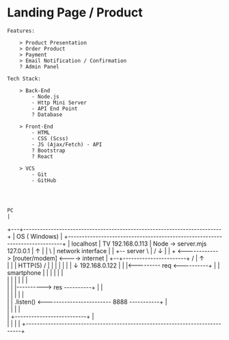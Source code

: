 # Landing Page / Product
 
    Features:
 
        > Product Presentation
        > Order Product
        > Payment
        > Email Notification / Confirmation
        ? Admin Panel

    Tech Stack:

        > Back-End
            - Node.js
            - Http Mini Server
            - API End Point
            ? Database
        
        > Front-End
            - HTML
            - CSS (Scss)
            - JS (Ajax/Fetch) - API
            ? Bootstrap
            ? React

        > VCS
            - Git
            - GitHub




    PC
    |
+---+------------------------------------------------------------------------+
|             OS ( Windows)                                                  |
+----------------------------------------------------------------------------+
|                                                                 localhost  |                 TV 192.168.0.113
|  Node -> server.mjs                                             127.0.0.1  |                       ↑
|            |                                                            \  |  network interface    |
|            +-- server                                                    \ | /                     ↓
|                  |                                                         + <------------> [router/modem] <----> internet
|               +--+-----------------------+                               / |                       ↑             
|               |                          |          HTTP(5)             /  |                       |
|               |                          |                             |   |                       ↓   192.168.0.122 
|               |                          |<--------- req <----------+  |   |                   smartphone
|               |                          |                          |  |   |  
|               |                          |                          |  |   |  
|               |                          |----------> res ----------+  |   |  
|               |                          |                             |   |  
|               |    .listen() <------------------------ 8888 -----------+   |  
|               |                          |                                 |  
|               +--------------------------+                                 |  
|                                                                            |
|                                                                            |
+----------------------------------------------------------------------------+


















